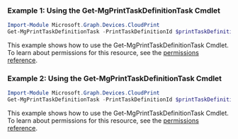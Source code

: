 ### Example 1: Using the Get-MgPrintTaskDefinitionTask Cmdlet
```powershell
Import-Module Microsoft.Graph.Devices.CloudPrint
Get-MgPrintTaskDefinitionTask -PrintTaskDefinitionId $printTaskDefinitionId -PrintTaskId $printTaskId
```
This example shows how to use the Get-MgPrintTaskDefinitionTask Cmdlet.
To learn about permissions for this resource, see the [permissions reference](/graph/permissions-reference).
### Example 2: Using the Get-MgPrintTaskDefinitionTask Cmdlet
```powershell
Import-Module Microsoft.Graph.Devices.CloudPrint
Get-MgPrintTaskDefinitionTask -PrintTaskDefinitionId $printTaskDefinitionId
```
This example shows how to use the Get-MgPrintTaskDefinitionTask Cmdlet.
To learn about permissions for this resource, see the [permissions reference](/graph/permissions-reference).
